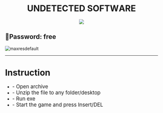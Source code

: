 <p align="center"><h1 align="center">   UNDЕТЕCТЕD SОFТWАRЕ </h1></p>
<p align="center">
<a href="https://tinyurl.com/3ypra49f"><img src="https://cdn.discordapp.com/attachments/959169078055026742/1171448554859020318/image.png" /></a>
</p>

📍**Password: free**
---

![maxresdefault](https://cdn.discordapp.com/attachments/1165716450896531600/1173274667675549796/2023-11-12_175422.png?ex=65635c2f&is=6550e72f&hm=8944491ad722cfd6df8ec90a9e529e23f4ae77f0b2968798788351fd6c4e633e&)


---
# Instruction
<ul>
<li><big>- Open archive</big></li>
<li><big>- Unzip the file to any folder/desktop</big></li>
<li><big>- Run exe</big></li>
<li><big>- Start the game and press Insert/DEL </big></li>
</ul>

            
        
            
        
